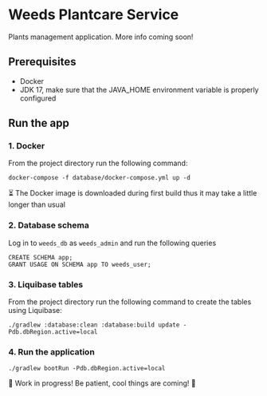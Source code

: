 # Weeds Plantcare Service

Plants management application. More info coming soon!


## Prerequisites

- Docker
- JDK 17, make sure that the JAVA_HOME environment variable is properly configured


## Run the app
### 1. Docker
From the project directory run the following command:
```shell
docker-compose -f database/docker-compose.yml up -d
```
⏳ The Docker image is downloaded during first build thus it  may take a little longer than usual

### 2. Database schema
Log in to `weeds_db` as `weeds_admin` and run the following queries
```
CREATE SCHEMA app;
GRANT USAGE ON SCHEMA app TO weeds_user;
```

### 3. Liquibase tables
From the project directory run the following command to create the tables using Liquibase:
```
./gradlew :database:clean :database:build update -Pdb.dbRegion.active=local
```

### 4. Run the application
```
./gradlew bootRun -Pdb.dbRegion.active=local
```


<!-- Describe here how to start the application when new requirements appear -->
🚧 Work in progress! Be patient, cool things are coming! 🚧